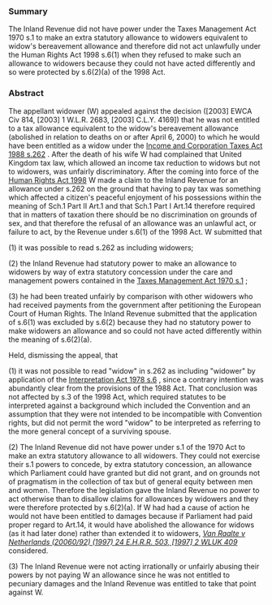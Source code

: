 ### Summary

The Inland Revenue did not have power under the Taxes Management Act 1970 s.1 to make an extra statutory allowance to widowers equivalent to widow's bereavement allowance and therefore did not act unlawfully under the Human Rights Act 1998 s.6(1) when they refused to make such an allowance to widowers because they could not have acted differently and so were protected by s.6(2)(a) of the 1998 Act.

### Abstract

The appellant widower (W) appealed against the decision ([2003] EWCA Civ 814, [2003] 1 W.L.R. 2683, [2003] C.L.Y. 4169]) that he was not entitled to a tax allowance equivalent to the widow's bereavement allowance (abolished in relation to deaths on or after April 6, 2000) to which he would have been entitled as a widow under the [Income and Corporation Taxes Act 1988 s.262](https://uk.westlaw.com/Document/I308E4040E44B11DA8D70A0E70A78ED65/View/FullText.html?originationContext=document&transitionType=DocumentItem&ppcid=bc6502e7e2a3453f9006c611f338a94e&contextData=(sc.Default)) . After the death of his wife W had complained that United Kingdom tax law, which allowed an income tax reduction to widows but not to widowers, was unfairly discriminatory. After the coming into force of the [Human Rights Act 1998](https://uk.westlaw.com/Document/I5FB840F0E42311DAA7CF8F68F6EE57AB/View/FullText.html?originationContext=document&transitionType=DocumentItem&ppcid=bc6502e7e2a3453f9006c611f338a94e&contextData=(sc.Default)) W made a claim to the Inland Revenue for an allowance under s.262 on the ground that having to pay tax was something which affected a citizen's peaceful enjoyment of his possessions within the meaning of Sch.1 Part II Art.1 and that Sch.1 Part I Art.14 therefore required that in matters of taxation there should be no discrimination on grounds of sex, and that therefore the refusal of an allowance was an unlawful act, or failure to act, by the Revenue under s.6(1) of the 1998 Act. W submitted that 

(1) it was possible to read s.262 as including widowers; 

(2) the Inland Revenue had statutory power to make an allowance to widowers by way of extra statutory concession under the care and management powers contained in the [Taxes Management Act 1970 s.1](https://uk.westlaw.com/Document/IFBE30B70E44811DA8D70A0E70A78ED65/View/FullText.html?originationContext=document&transitionType=DocumentItem&ppcid=bc6502e7e2a3453f9006c611f338a94e&contextData=(sc.Default)) ; 

(3) he had been treated unfairly by comparison with other widowers who had received payments from the government after petitioning the European Court of Human Rights. The Inland Revenue submitted that the application of s.6(1) was excluded by s.6(2) because they had no statutory power to make widowers an allowance and so could not have acted differently within the meaning of s.6(2)(a).

Held, dismissing the appeal, that 

(1) it was not possible to read "widow" in s.262 as including "widower" by application of the [Interpretation Act 1978 s.6](https://uk.westlaw.com/Document/IB48C4C90E44911DA8D70A0E70A78ED65/View/FullText.html?originationContext=document&transitionType=DocumentItem&ppcid=bc6502e7e2a3453f9006c611f338a94e&contextData=(sc.Default)) , since a contrary intention was abundantly clear from the provisions of the 1988 Act. That conclusion was not affected by s.3 of the 1998 Act, which required statutes to be interpreted against a background which included the Convention and an assumption that they were not intended to be incompatible with Convention rights, but did not permit the word "widow" to be interpreted as referring to the more general concept of a surviving spouse. 

(2) The Inland Revenue did not have power under s.1 of the 1970 Act to make an extra statutory allowance to all widowers. They could not exercise their s.1 powers to concede, by extra statutory concession, an allowance which Parliament could have granted but did not grant, and on grounds not of pragmatism in the collection of tax but of general equity between men and women. Therefore the legislation gave the Inland Revenue no power to act otherwise than to disallow claims for allowances by widowers and they were therefore protected by s.6(2)(a). If W had had a cause of action he would not have been entitled to damages because if Parliament had paid proper regard to Art.14, it would have abolished the allowance for widows (as it had later done) rather than extended it to widowers, _[Van Raalte v Netherlands (20060/92) (1997) 24 E.H.R.R. 503, [1997] 2 WLUK 409](https://uk.westlaw.com/Document/IE69FFB80E42811DA8FC2A0F0355337E9/View/FullText.html?originationContext=document&transitionType=DocumentItem&ppcid=bc6502e7e2a3453f9006c611f338a94e&contextData=(sc.Default))_ considered. 

(3) The Inland Revenue were not acting irrationally or unfairly abusing their powers by not paying W an allowance since he was not entitled to pecuniary damages and the Inland Revenue was entitled to take that point against W.
